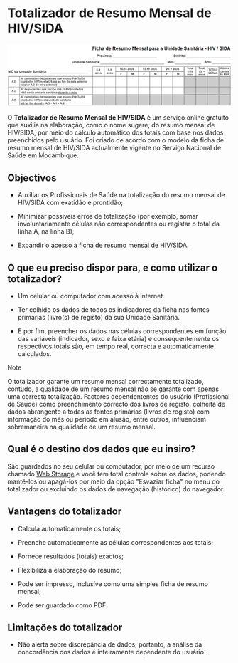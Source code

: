 # Totalizador de Resumo Mensal de HIV/SIDA

![Trecho do Totalizador do Resumo Mensal de HIV/SIDA](imagens/totalizador-de-resumo-mensal-de-hiv.png)

O **Totalizador de Resumo Mensal de HIV/SIDA** é um serviço online gratuito que auxilia na elaboração, como o nome sugere, do resumo mensal de HIV/SIDA, por meio do cálculo automático dos totais com base nos dados preenchidos pelo usuário. Foi criado de acordo com o modelo da ficha de resumo mensal de HIV/SIDA actualmente vigente no Serviço Nacional de Saúde em Moçambique.


## Objectivos

* Auxiliar os Profissionais de Saúde na totalização do resumo mensal de HIV/SIDA com exatidão e prontidão;

* Minimizar possíveis erros de totalização (por exemplo, somar involuntariamente células não correspondentes ou registar o total da linha A, na linha B);

* Expandir o acesso à ficha de resumo mensal de HIV/SIDA.


## O que eu preciso dispor para, e como utilizar o totalizador?

* Um celular ou computador com acesso à internet.

* Ter colhido os dados de todos os indicadores da ficha nas fontes primárias (livro(s) de registo) da sua Unidade Sanitária.

* E por fim, preencher os dados nas células correspondentes em função das variáveis (indicador, sexo e faixa etária) e consequentemente os respectivos totais são, em tempo real, correcta e automaticamente calculados.


>[!NOTE]
>
> O totalizador garante um resumo mensal correctamente totalizado, contudo, a qualidade de um resumo mensal não se garante com apenas uma correcta totalização. Factores dependententes do usuário (Profissional de Saúde) como preenchimento correcto dos livros de registo, colheita de dados abrangente a todas as fontes primárias (livros de registo) com informação do mês ou período em alusão, entre outros, influenciam sobremaneira na qualidade de um resumo mensal.


## Qual é o destino dos dados que eu insiro?

São guardados no seu celular ou computador, por meio de um recurso chamado [Web Storage](https://developer.mozilla.org/pt-BR/docs/Web/API/Web_Storage_API) e você tem total controle sobre os dados, podendo mantê-los ou apagá-los por meio da opção "Esvaziar ficha" no menu do totalizador ou excluindo os dados de navegação (histórico) do navegador.


## Vantagens do totalizador

* Calcula automaticamente os totais;

* Preenche automaticamente as células correspondentes aos totais;

* Fornece resultados (totais) exactos;

* Flexibiliza a elaboração do resumo;

* Pode ser impresso, inclusíve como uma simples ficha de resumo mensal;

* Pode ser guardado como PDF.


## Limitações do totalizador

* Não alerta sobre discrepância de dados, portanto, a análise da concordância dos dados é inteiramente dependente do usuário.